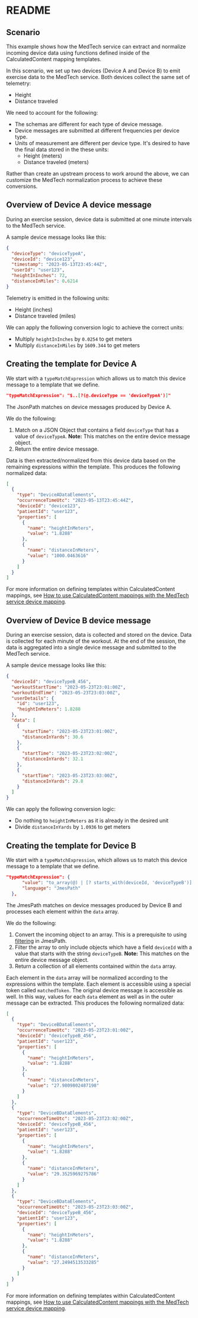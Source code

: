 # README

## Scenario

This example shows how the MedTech service can extract and normalize incoming device data using functions defined inside of the CalculatedContent mapping templates.

In this scenario, we set up two devices (Device A and Device B) to emit exercise data to the MedTech service. Both devices collect the same set of telemetry:

- Height
- Distance traveled

We need to account for the following:

- The schemas are different for each type of device message.
- Device messages are submitted at different frequencies per device type.
- Units of measurement are different per device type. It's desired to have the final data stored in the these units:
  - Height (meters)
  - Distance traveled (meters)

Rather than create an upstream process to work around the above, we can customize the MedTech normalization process to achieve these conversions.

## Overview of Device A device message

During an exercise session, device data is submitted at one minute intervals to the MedTech service.

A sample device message looks like this:

```json
{
  "deviceType": "deviceTypeA",
  "deviceId": "device123",
  "timestamp": "2023-05-13T23:45:44Z",
  "userId": "user123",
  "heightInInches": 72,
  "distanceInMiles": 0.6214
}
```

Telemetry is emitted in the following units:

- Height (inches)
- Distance traveled (miles)

We can apply the following conversion logic to achieve the correct units:

- Multiply `heightInInches` by `0.0254` to get meters
- Multiply `distanceInMiles` by `1609.344` to get meters

## Creating the template for Device A

We start with a `typeMatchExpression` which allows us to match this device message to a template that we define.

```json
"typeMatchExpression": "$..[?(@.deviceType == 'deviceTypeA')]"
```

The JsonPath matches on device messages produced by Device A.

We do the following:

1. Match on a JSON Object that contains a field `deviceType` that has a value of `deviceTypeA`. **Note:** This matches on the entire device message object.
2. Return the entire device message.

Data is then extracted/normalized from this device data based on the remaining expressions within the template. This produces the following normalized data:

```json
[
  {
    "type": "DeviceADataElements",
    "occurrenceTimeUtc": "2023-05-13T23:45:44Z",
    "deviceId": "device123",
    "patientId": "user123",
    "properties": [
      {
        "name": "heightInMeters",
        "value": "1.8288"
      },
      {
        "name": "distanceInMeters",
        "value": "1000.0463616"
      }
    ]
  }
]
```

For more information on defining templates within CalculatedContent mappings, see [How to use CalculatedContent mappings with the MedTech service device mapping](https://learn.microsoft.com/azure/healthcare-apis/iot/how-to-use-calculatedcontent-mappings).

## Overview of Device B device message

During an exercise session, data is collected and stored on the device. Data is collected for each minute of the workout. At the end of the session, the data is aggregated into a single device message and submitted to the MedTech service.

A sample device message looks like this:

```json
{
  "deviceId": "deviceTypeB_456",
  "workoutStartTime": "2023-05-23T23:01:00Z",
  "workoutEndTime": "2023-05-23T23:03:00Z",
  "userDetails": {
    "id": "user123",
    "heightInMeters": 1.8288
  },
  "data": [
    {
      "startTime": "2023-05-23T23:01:00Z",
      "distanceInYards": 30.6
    },
    {
      "startTime": "2023-05-23T23:02:00Z",
      "distanceInYards": 32.1
    },
    {
      "startTime": "2023-05-23T23:03:00Z",
      "distanceInYards": 29.8
    }
  ]
}
```

We can apply the following conversion logic:

- Do nothing to `heightInMeters` as it is already in the desired unit
- Divide `distanceInYards` by `1.0936` to get meters

## Creating the template for Device B

We start with a `typeMatchExpression`, which allows us to match this device message to a template that we define.

```json
"typeMatchExpression": {
      "value": "to_array(@) | [? starts_with(deviceId, 'deviceTypeB')].data[] ",
      "language": "JmesPath"
  },
```

The JmesPath matches on device messages produced by Device B and processes each element within the `data` array.

We do the following:

1. Convert the incoming object to an array. This is a prerequisite to using [filtering](https://jmespath.org/specification.html#filter-expressions) in JmesPath.
2. Filter the array to only include objects which have a field `deviceId` with a value that starts with the string `deviceTypeB`. **Note:** This matches on the entire device message object.
3. Return a collection of all elements contained within the `data` array.

Each element in the `data` array will be normalized according to the expressions within the template. Each element is accessible using a special token called `matchedToken`. The original device message is accessible as well. In this way, values for each `data` element as well as in the outer message can be extracted. This produces the following normalized data:

```json
[
  {
    "type": "DeviceBDataElements",
    "occurrenceTimeUtc": "2023-05-23T23:01:00Z",
    "deviceId": "deviceTypeB_456",
    "patientId": "user123",
    "properties": [
      {
        "name": "heightInMeters",
        "value": "1.8288"
      },
      {
        "name": "distanceInMeters",
        "value": "27.9809802487198"
      }
    ]
  },
  {
    "type": "DeviceBDataElements",
    "occurrenceTimeUtc": "2023-05-23T23:02:00Z",
    "deviceId": "deviceTypeB_456",
    "patientId": "user123",
    "properties": [
      {
        "name": "heightInMeters",
        "value": "1.8288"
      },
      {
        "name": "distanceInMeters",
        "value": "29.3525969275786"
      }
    ]
  },
  {
    "type": "DeviceBDataElements",
    "occurrenceTimeUtc": "2023-05-23T23:03:00Z",
    "deviceId": "deviceTypeB_456",
    "patientId": "user123",
    "properties": [
      {
        "name": "heightInMeters",
        "value": "1.8288"
      },
      {
        "name": "distanceInMeters",
        "value": "27.2494513533285"
      }
    ]
  }
]
```

For more information on defining templates within CalculatedContent mappings, see [How to use CalculatedContent mappings with the MedTech service device mapping](https://learn.microsoft.com/azure/healthcare-apis/iot/how-to-use-calculatedcontent-mappings).
